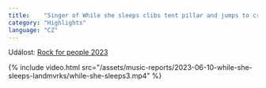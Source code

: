 ```yaml
---
title:    "Singer of While she sleeps clibs tent pillar and jumps to crowd"
category: "Highlights"
language: "CZ"
---
```


Událost: [Rock for people 2023](/music/while-she-sleeps-landmvrks-2023-06-10/)

{% include video.html src="/assets/music-reports/2023-06-10-while-she-sleeps-landmvrks/while-she-sleeps3.mp4" %}


